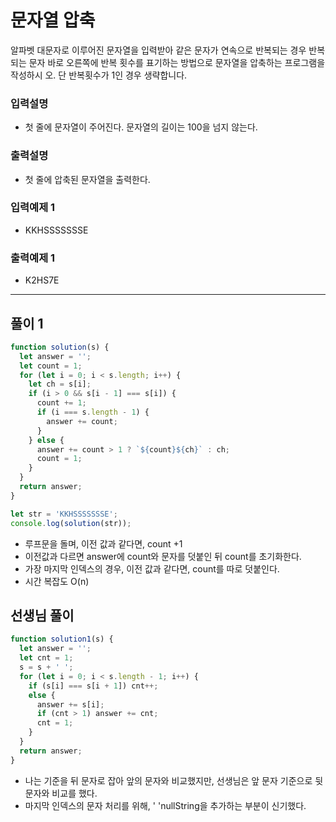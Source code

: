 # 문자열 압축

알파벳 대문자로 이루어진 문자열을 입력받아 같은 문자가 연속으로 반복되는 경우 반복되는 문자 바로 오른쪽에 반복 횟수를 표기하는 방법으로 문자열을 압축하는 프로그램을 작성하시 오. 단 반복횟수가 1인 경우 생략합니다.

### 입력설명

- 첫 줄에 문자열이 주어진다. 문자열의 길이는 100을 넘지 않는다.

### 출력설명

- 첫 줄에 압축된 문자열을 출력한다.

### 입력예제 1

- KKHSSSSSSSE

### 출력예제 1

- K2HS7E

---

## 풀이 1

```js
function solution(s) {
  let answer = '';
  let count = 1;
  for (let i = 0; i < s.length; i++) {
    let ch = s[i];
    if (i > 0 && s[i - 1] === s[i]) {
      count += 1;
      if (i === s.length - 1) {
        answer += count;
      }
    } else {
      answer += count > 1 ? `${count}${ch}` : ch;
      count = 1;
    }
  }
  return answer;
}

let str = 'KKHSSSSSSSE';
console.log(solution(str));
```

- 루프문을 돌며, 이전 값과 같다면, count +1
- 이전값과 다르면 answer에 count와 문자를 덧붙인 뒤 count를 초기화한다.
- 가장 마지막 인덱스의 경우, 이전 값과 같다면, count를 따로 덧붙인다.
- 시간 복잡도 O(n)

## 선생님 풀이

```js
function solution1(s) {
  let answer = '';
  let cnt = 1;
  s = s + ' ';
  for (let i = 0; i < s.length - 1; i++) {
    if (s[i] === s[i + 1]) cnt++;
    else {
      answer += s[i];
      if (cnt > 1) answer += cnt;
      cnt = 1;
    }
  }
  return answer;
}
```

- 나는 기준을 뒤 문자로 잡아 앞의 문자와 비교했지만, 선생님은 앞 문자 기준으로 뒷 문자와 비교를 했다.
- 마지막 인덱스의 문자 처리를 위해, ' 'nullString을 추가하는 부분이 신기했다.